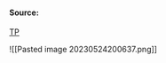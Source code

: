 #### Source:
[TP](https://www.tutorialspoint.com/css/css_lists.htm)

![[Pasted image 20230524200637.png]]

